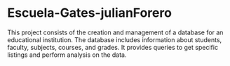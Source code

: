 # Escuela-Gates-julianForero
This project consists of the creation and management of a database for an educational institution. The database includes information about students, faculty, subjects, courses, and grades. It provides queries to get specific listings and perform analysis on the data.
